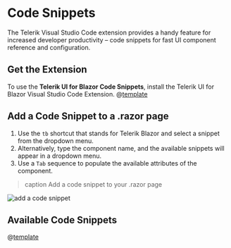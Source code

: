 

# Code Snippets

The Telerik Visual Studio Code extension provides a handy feature for increased developer productivity – code snippets for fast UI component reference and configuration.

## Get the Extension

To use the **Telerik UI for Blazor Code Snippets**, install the Telerik UI for Blazor Visual Studio Code Extension. @[template](/_contentTemplates/common/general-info.md#vs-code-x-download)

## Add a Code Snippet to a .razor page

1. Use the `tb` shortcut that stands for Telerik Blazor and select a snippet from the dropdown menu.
1. Alternatively, type the component name, and the available snippets will appear in a dropdown menu.
1. Use a `Tab` sequence to populate the available attributes of the component.

>caption Add a code snippet to your .razor page

![add a code snippet](images/vsc-code-snippets.gif)

## Available Code Snippets

@[template](/_contentTemplates/common/general-info.md#code-snippets-table)
